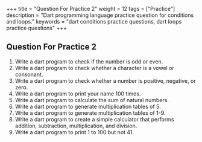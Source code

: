 
+++
title = "Question For Practice 2"
weight = 12
tags = ["Practice"]
description = "Dart programming language practice question for conditions and loops."
keywords = "dart conditions practice questions, dart loops practice questions"
+++

## Question For Practice 2
1. Write a dart program to check if the number is odd or even.
2. Write a dart program to check whether a character is a vowel or consonant.
3. Write a dart program to check whether a number is positive, negative, or zero.
4. Write a dart program to print your name 100 times.
5. Write a dart program to calculate the sum of natural numbers.
6. Write a dart program to generate multiplication tables of 5.
7. Write a dart program to generate multiplication tables of 1-9.
8. Write a dart program to create a simple calculator that performs addition, subtraction, multiplication, and division.
9. Write a dart program to print 1 to 100 but not 41.